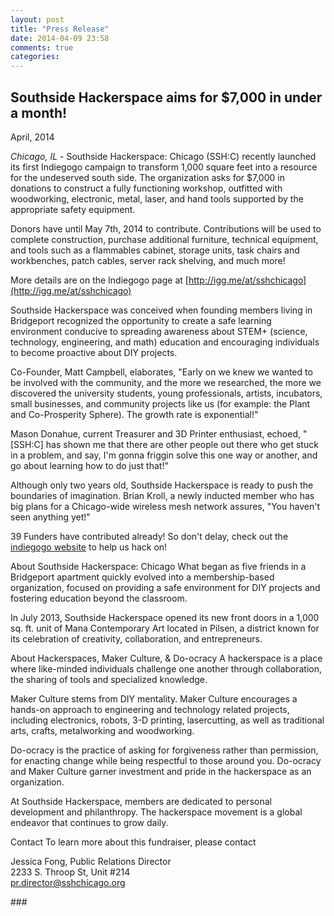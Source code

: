 ```yaml
---
layout: post
title: "Press Release"
date: 2014-04-09 23:58
comments: true
categories: 
---
```


Southside Hackerspace aims for $7,000 in under a month!
-------------------------------------------------------

April, 2014
 
*Chicago, IL* - Southside Hackerspace: Chicago (SSH:C) recently launched its first Indiegogo campaign to transform 1,000 square feet into a resource for the undeserved south side. The organization asks for $7,000 in donations to construct a fully functioning workshop, outfitted with woodworking, electronic, metal, laser, and hand tools supported by the appropriate safety equipment.
 
Donors have until May 7th, 2014 to contribute. Contributions will be used to complete construction, purchase additional furniture, technical equipment, and tools such as a flammables cabinet, storage units, task chairs and workbenches, patch cables, server rack shelving, and much more!
 
More details are on the Indiegogo page at [http://igg.me/at/sshchicago](http://igg.me/at/sshchicago)
 
Southside Hackerspace was conceived when founding members living in Bridgeport recognized the opportunity to create a safe learning environment conducive to spreading awareness about STEM+ (science, technology, engineering, and math) education and encouraging individuals to become proactive about DIY projects.
 
Co-Founder, Matt Campbell, elaborates, "Early on we knew we wanted to be involved with the community, and the more we researched, the more we discovered the university students, young professionals, artists, incubators, small businesses, and community projects like us (for example: the Plant and Co-Prosperity Sphere). The growth rate is exponential!"
 
Mason Donahue, current Treasurer and 3D Printer enthusiast, echoed, "[SSH:C] has shown me that there are other people out there who get stuck in a problem, and say, I'm gonna friggin solve this one way or another, and go about learning how to do just that!"

Although only two years old, Southside Hackerspace is ready to push the boundaries of imagination. Brian Kroll, a newly inducted member who has big plans for a Chicago-wide wireless mesh network assures, "You haven't seen anything yet!"
 
39 Funders have contributed already! So don't delay, check out the [indiegogo website](http://igg.me/at/sshchicago) to help us hack on!
 
About Southside Hackerspace: Chicago
What began as five friends in a Bridgeport apartment quickly evolved into a membership-based organization, focused on providing a safe environment for DIY projects and fostering education beyond the classroom.
 
In July 2013, Southside Hackerspace opened its new front doors in a 1,000 sq. ft. unit of Mana Contemporary Art located in Pilsen, a district known for its celebration of creativity, collaboration, and entrepreneurs.
 
About Hackerspaces, Maker Culture, & Do-ocracy
A hackerspace is a place where like-minded individuals challenge one another through collaboration, the sharing of tools and specialized knowledge.
 
Maker Culture stems from DIY mentality. Maker Culture encourages a hands-on approach to engineering and technology related projects, including electronics, robots, 3-D printing, lasercutting, as well as traditional arts, crafts, metalworking and woodworking.
 
Do-ocracy is the practice of asking for forgiveness rather than permission, for enacting change while being respectful to those around you. Do-ocracy and Maker Culture garner investment and pride in the hackerspace as an organization.
 
At Southside Hackerspace, members are dedicated to personal development and philanthropy. The hackerspace movement is a global endeavor that continues to grow daily.
 
Contact
To learn more about this fundraiser, please contact

Jessica Fong, Public Relations Director  
2233 S. Throop St, Unit #214  
[pr.director@sshchicago.org](mailto:pr.director@sshchicago.org)  

\###
